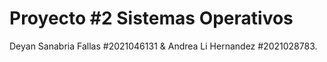 # Proyecto #2 Sistemas Operativos
Deyan Sanabria Fallas #2021046131 & Andrea Li Hernandez #2021028783.
